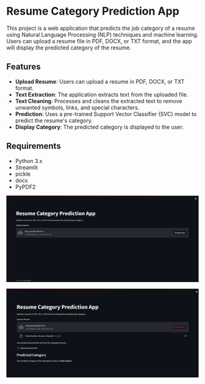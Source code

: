 # Resume Category Prediction App

This project is a web application that predicts the job category of a resume using Natural Language Processing (NLP) techniques and machine learning. Users can upload a resume file in PDF, DOCX, or TXT format, and the app will display the predicted category of the resume.

## Features

- **Upload Resume**: Users can upload a resume in PDF, DOCX, or TXT format.
- **Text Extraction**: The application extracts text from the uploaded file.
- **Text Cleaning**: Processes and cleans the extracted text to remove unwanted symbols, links, and special characters.
- **Prediction**: Uses a pre-trained Support Vector Classifier (SVC) model to predict the resume's category.
- **Display Category**: The predicted category is displayed to the user.

## Requirements

- Python 3.x
- Streamlit
- pickle
- docx
- PyPDF2

![This project is a web application that predicts the job category of a resume using Natural Language Processing (NLP) techniques and machine learning. Users can upload a resume file in PDF, DOCX, or TXT format, and the app will display the predicted category of the resume.](1.png)

![Alt text for the image](2.png)
